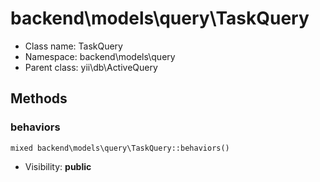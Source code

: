 backend\models\query\TaskQuery
===============






* Class name: TaskQuery
* Namespace: backend\models\query
* Parent class: yii\db\ActiveQuery







Methods
-------


### behaviors

    mixed backend\models\query\TaskQuery::behaviors()





* Visibility: **public**



